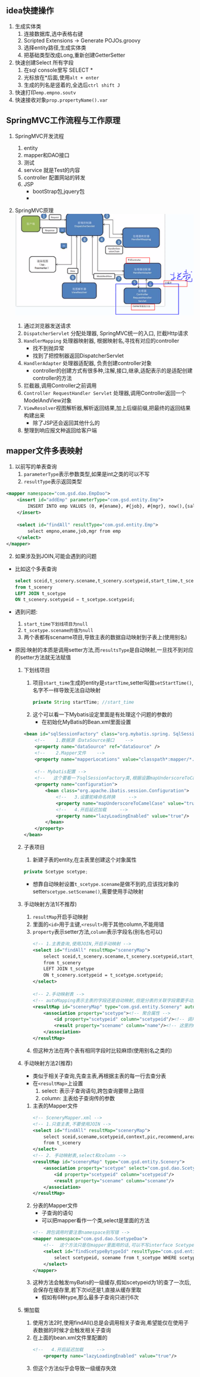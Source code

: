 ## idea快捷操作
1. 生成实体类
    1. 连接数据库,选中表格右键
    2. Scripted Extensions -> Generate POJOs.groovy
    3. 选择entity路径,生成实体类
    4. 把基础类型改成Long,重新创建GetterSetter
2. 快速创建Select 所有字段
    1. 在sql console里写 SELECT * 
    2. 光标放在*后面,使用`alt + enter`
    3. 生成的列名是竖着的,全选后`ctrl shift J`
3. 快速打印`emp.empno.soutv`
4. 快速接收对象`prop.propertyName().var`

## SpringMVC工作流程与工作原理
1. SpringMVC开发流程
    1. entity
    2. mapper和DAO接口
    3. 测试
    4. service 就是Test的内容
    5. controller 配置网站的转发
    6. JSP
        - bootStrap包,jquery包
        - 

2. SpringMVC原理
![Alt text](image.png)
    1. 通过浏览器发送请求
    2. `DispatcherServlet` 分配处理器, SpringMVC统一的入口, 拦截Http请求
    3. `HandlerMapping` 处理器映射器, 根据映射名,寻找有对应的controller
        - 找不到抛异常
        - 找到了把控制器返回DispatcherServlet
    4. `HandlerAdapter` 处理器适配器, 负责创建controller对象
        - controller的创建方式有很多种,注解,接口,继承,适配表示的是适配创建controller的方法
    5. 拦截器,调用Controller之前调用
    6. `Controller RequestHandler Servlet` 处理器,调用Controller返回一个ModelAndView对象
    7. `ViewResolver`视图解析器,解析返回结果,加上后缀前缀,把最终的返回结果构建出来
        - 除了JSP还会返回其他什么的
    8. 整理到响应报文种返回给客户端

## mapper文件多表映射
1. 以前写的单表查询
    1. `parameterType`表示参数类型,如果是int之类的可以不写
    2. `resultType`表示返回类型
```xml
<mapper namespace="com.gsd.dao.EmpDao">
    <insert id="addEmp" parameterType="com.gsd.entity.Emp">
        INSERT INTO emp VALUES (0, #{ename}, #{job}, #{mgr}, now(),{sal}, {comm}, #{deptno}, 1)
    </insert>
    
    <select id="findAll" resultType="com.gsd.entity.Emp">
        select empno,ename,job,mgr from emp
    </select>
</mapper>
```
2. 如果涉及到JOIN,可能会遇到的问题
- 比如这个多表查询
    ```sql
    select sceid,t_scenery.scename,t_scenery.scetypeid,start_time,t_scetype.scename name -- name是t_scetype.scename的别名
    from t_scenery
    LEFT JOIN t_scetype
    ON t_scenery.scetypeid = t_scetype.scetypeid;
    ```
- 遇到问题:
    1. `start_time下划线项目为null`
    2. `t_scetype.scename的值为null`
    3. 两个表都有scename项目,导致主表的数据自动映射到子表上(使用别名)
- 原因:映射的本质是调用setter方法,而`resultsType`是自动映射,一旦找不到对应的setter方法就无法赋值

    1. 下划线项目
        1. 项目`start_time`生成的entity是`startTime`,setter叫做`setStartTime()`,名字不一样导致无法自动映射
            ```java
            private String startTime; //start_time
            ```
        2. 这个可以看一下Mybatis设定里面是有处理这个问题的参数的
            - 在初始化MyBatis的Bean.xml里面设置
        ```xml
        <bean id="sqlSessionFactory" class="org.mybatis.spring. SqlSessionFactoryBean">
            <!--    1.数据源（DataSource接口    -->
            <property name="dataSource" ref="dataSource" />
            <!--    2.Mapper文件    -->
            <property name="mapperLocations" value="classpath*:mapper/*.xml" />

            <!-- Mybatis配置 -->
            <!--   这个要看一下sqlSessionFactory类,根据设置mapUnderscoreToCamelCase的   setter方法来写     -->
            <property name="configuration">
                <bean class="org.apache.ibatis.session.Configuration">
                    <!--   3.设置驼峰命名转换     -->
                    <property name="mapUnderscoreToCamelCase" value="true"/>
                    <!--   4.开启延迟加载     -->
                    <property name="lazyLoadingEnabled" value="true"/>
                </bean>
            </property>
        </bean>
        ```
    2. 子表项目
        1. 新建子表的entity,在主表里创建这个对象属性
        ```java
        private Scetype scetype;
        ```
        - 想靠自动映射设置`t_scetype.scename`是做不到的,应该找对象的setter`scetype.setScename()`,需要使用手动映射
    3. 手动映射方法1(不推荐)
        1. `resultMap`开启手动映射
        2. 里面的`<id>`用于主键,`<result>`用于其他column,不能用错
        3. `property`表示setter方法,`column`表示字段名(别名也可以)
            ```xml
            <!-- 1.主表查询,使用JOIN,开启手动映射 -->
            <select id="findAll" resultMap="sceneryMap">
                select sceid,t_scenery.scename,t_scenery.scetypeid,start_time,t_scetype.        scename name
                from t_scenery
                LEFT JOIN t_scetype
                ON t_scenery.scetypeid = t_scetype.scetypeid;
            </select>

            <!-- 2.手动映射表 -->
            <!-- autoMapping表示主表的字段还是自动映射,但是分表的关联字段需要手动配置 -->
            <resultMap id="sceneryMap" type="com.gsd.entity.Scenery" autoMapping="true">
                <association property="scetype"><!-- 聚合属性 -->
                    <id property="scetypeid" column="scetypeid"/><!-- 调用t_scetype.        scetypeid -->
                    <result property="scename" column="name"/><!-- 这里的name是个别名 -->
                </association>
            </resultMap>
            ```
        4. 但这种方法在两个表有相同字段时比较麻烦(使用别名之类的)

    4. 手动映射方法2(推荐)
        - 类似于相关子查询,先查主表,再根据主表的每一行去查分表
        - 在`<resultMap>`上设置
            1. select: 表示子查询语句,跨包查询要带上路径
            2. column: 主表给子查询传的参数
        1. 主表的Mapper文件
            ```xml
            <!-- SceneryMapper.xml -->
            <!-- 1.只查主表,不要使用JOIN -->
            <select id="findAll" resultMap="sceneryMap">
                select sceid,scename,scetypeid,context,pic,recommend,areaid,ticket,favorite,season,collection,sce_grade,location,start_time,tic_count
                from t_scenery
            </select>
            <!-- 2. 手动映射表,select和column -->
            <resultMap id="sceneryMap" type="com.gsd.entity.Scenery">
                <association property="scetype" select="com.gsd.dao.ScetypeDao.findScetypeBytypeId" column="scetypeid">
                    <id property="scetypeid" column="scetypeid"/>
                    <result property="scename" column="scename"/>
                </association>
            </resultMap>
            ```
        2. 分表的Mapper文件
            - 子查询的语句
            - 可以把mapper看作一个类,select是里面的方法
            ```xml
            <!-- 跨包调用时要注意namespace别写错 -->
            <mapper namespace="com.gsd.dao.ScetypeDao">
                <!--  这个方法只是在mapper里面用的话,可以不写interface ScetypeDao的方法  -->
                <select id="findScetypeBytypeId" resultType="com.gsd.entity.Scetype" parameterType="int" >
                    select scetypeid, scename from t_scetype WHERE scetypeid = #{scetypeid}
                </select>
            </mapper>
            ```
        3. 这种方法会触发myBatis的一级缓存,假如scetypeid为1的查了一次后,会保存在缓存里,若下次id还是1,直接从缓存里取
            - 假如有6种type,那么最多子查询只进行6次
    5. 懒加载
        1. 使用方法2时,使用findAll()总是会调用相关子查询,希望能仅在使用子表数据的时候才会触发相关子查询
        2. 在上面的bean.xml文件里配置的
            ```xml
            <!--   4.开启延迟加载     -->
                <property name="lazyLoadingEnabled" value="true"/>
            ```
        3. 但这个方法似乎会导致一级缓存失效

    
